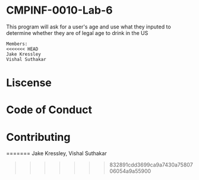 # CMPINF-0010-Lab-6

This program will ask for a user's age and use what they inputed to determine whether they are of legal age to drink in the US

```
Members:
<<<<<<< HEAD
Jake Kressley
Vishal Suthakar
```

# Liscense

# Code of Conduct

# Contributing
=======
Jake Kressley,
Vishal Suthakar
>>>>>>> 832891cdd3699ca9a7430a7580706054a9a55900
